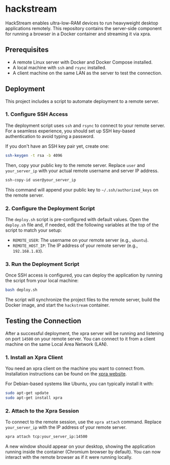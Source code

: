 # hackstream

HackStream enables ultra-low-RAM devices to run heavyweight desktop applications remotely. This repository contains the server-side component for running a browser in a Docker container and streaming it via xpra.

## Prerequisites

- A remote Linux server with Docker and Docker Compose installed.
- A local machine with `ssh` and `rsync` installed.
- A client machine on the same LAN as the server to test the connection.

## Deployment

This project includes a script to automate deployment to a remote server.

### 1. Configure SSH Access

The deployment script uses `ssh` and `rsync` to connect to your remote server. For a seamless experience, you should set up SSH key-based authentication to avoid typing a password.

If you don't have an SSH key pair yet, create one:
```bash
ssh-keygen -t rsa -b 4096
```

Then, copy your public key to the remote server. Replace `user` and `your_server_ip` with your actual remote username and server IP address.
```bash
ssh-copy-id user@your_server_ip
```
This command will append your public key to `~/.ssh/authorized_keys` on the remote server.

### 2. Configure the Deployment Script

The `deploy.sh` script is pre-configured with default values. Open the `deploy.sh` file and, if needed, edit the following variables at the top of the script to match your setup:

- `REMOTE_USER`: The username on your remote server (e.g., `ubuntu`).
- `REMOTE_HOST_IP`: The IP address of your remote server (e.g., `192.168.1.83`).

### 3. Run the Deployment Script

Once SSH access is configured, you can deploy the application by running the script from your local machine:

```bash
bash deploy.sh
```

The script will synchronize the project files to the remote server, build the Docker image, and start the `hackstream` container.

## Testing the Connection

After a successful deployment, the xpra server will be running and listening on port `14500` on your remote server. You can connect to it from a client machine on the same Local Area Network (LAN).

### 1. Install an Xpra Client

You need an xpra client on the machine you want to connect from. Installation instructions can be found on the [xpra website](https://xpra.org/trac/wiki/Download).

For Debian-based systems like Ubuntu, you can typically install it with:
```bash
sudo apt-get update
sudo apt-get install xpra
```

### 2. Attach to the Xpra Session

To connect to the remote session, use the `xpra attach` command. Replace `your_server_ip` with the IP address of your remote server.

```bash
xpra attach tcp:your_server_ip:14500
```

A new window should appear on your desktop, showing the application running inside the container (Chromium browser by default). You can now interact with the remote browser as if it were running locally.
